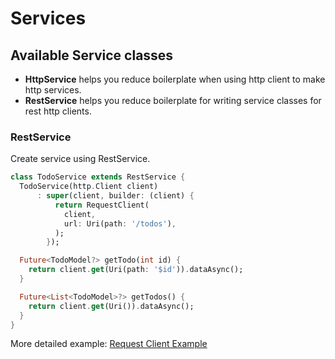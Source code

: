 # Services

## Available Service classes

- **HttpService** helps you reduce boilerplate when using http client to make http services. 
- **RestService** helps you reduce boilerplate for writing service classes for rest http clients.

### RestService

Create service using RestService.

```dart
class TodoService extends RestService {
  TodoService(http.Client client)
      : super(client, builder: (client) {
          return RequestClient(
            client,
            url: Uri(path: '/todos'),
          );
        });

  Future<TodoModel?> getTodo(int id) {
    return client.get(Uri(path: '$id')).dataAsync();
  }

  Future<List<TodoModel>?> getTodos() {
    return client.get(Uri()).dataAsync();
  }
}
```

More detailed example: [Request Client Example](https://github.com/predatorx7/handle/blob/main/example/api/services/rest.dart)
